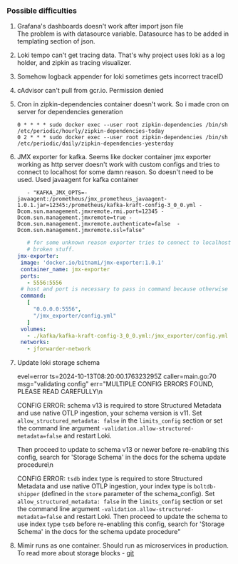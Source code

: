 ### Possible difficulties

1) Grafana's dashboards doesn't work after import json file    
   The problem is with datasource variable. Datasource has to be added in templating section of
   json.
2) Loki tempo can't get tracing data. That's why project uses loki as a log holder, and zipkin as
   tracing visualizer.
3) Somehow logback appender for loki sometimes gets incorrect traceID
4) cAdvisor can't pull from gcr.io. Permission denied
5) Cron in zipkin-dependencies container doesn't work. So i made cron on server for dependencies
   generation
   ```cronexp
   0 * * * * sudo docker exec --user root zipkin-dependencies /bin/sh /etc/periodic/hourly/zipkin-dependencies-today
   0 2 * * * sudo docker exec --user root zipkin-dependencies /bin/sh /etc/periodic/daily/zipkin-dependencies-yesterday
   ```
6) JMX exporter for kafka. Seems like docker container jmx exporter working as http server doesn't work with custom configs and tries to connect to localhost for some damn reason. So doesn't need to be used. Used javaagent for kafka container 
   ```docker
      - "KAFKA_JMX_OPTS=-javaagent:/prometheus/jmx_prometheus_javaagent-1.0.1.jar=12345:/prometheus/kafka-kraft-config-3_0_0.yml -Dcom.sun.management.jmxremote.rmi.port=12345 -Dcom.sun.management.jmxremote=true -Dcom.sun.management.jmxremote.authenticate=false  -Dcom.sun.management.jmxremote.ssl=false"
   ```

   ```yml
      # for some unknown reason exporter tries to connect to localhost even if you define hostPort in config.yml.
      # broken stuff.
   jmx-exporter:
    image: 'docker.io/bitnami/jmx-exporter:1.0.1'
    container_name: jmx-exporter
    ports:
      - 5556:5556
    # host and port is necessary to pass in command because otherwise agent can't connect to localhost
    command:
      [
        "0.0.0.0:5556",
        "/jmx_exporter/config.yml"
      ]
    volumes:
      - ./kafka/kafka-kraft-config-3_0_0.yml:/jmx_exporter/config.yml
    networks:
      - jforwarder-network
   ```


7) Update loki storage schema

   evel=error ts=2024-10-13T08:20:00.176323295Z caller=main.go:70 msg="validating config" err="MULTIPLE CONFIG ERRORS FOUND, PLEASE READ CAREFULLY\n
   
   CONFIG ERROR: schema v13 is required to store Structured Metadata and use native OTLP ingestion, your schema version is v11. Set `allow_structured_metadata: false` in the `limits_config` section or set the command line argument `-validation.allow-structured-metadata=false` and restart Loki. 
   
   Then proceed to update to schema v13 or newer before re-enabling this config, search for 'Storage Schema' in the docs for the schema update procedure\n
   
   CONFIG ERROR: `tsdb` index type is required to store Structured Metadata and use native OTLP ingestion, your index type is `boltdb-shipper` (defined in the `store` parameter of the schema_config). Set `allow_structured_metadata: false` in the `limits_config` section or set the command line argument `-validation.allow-structured-metadata=false` and restart Loki. Then proceed to update the schema to use index type `tsdb` before re-enabling this config, search for 'Storage Schema' in the docs for the schema update procedure"

8) Mimir runs as one container. Should run as microservices in production. 
   To read more about storage blocks - [git](https://github.com/grafana/mimir/discussions/4187)